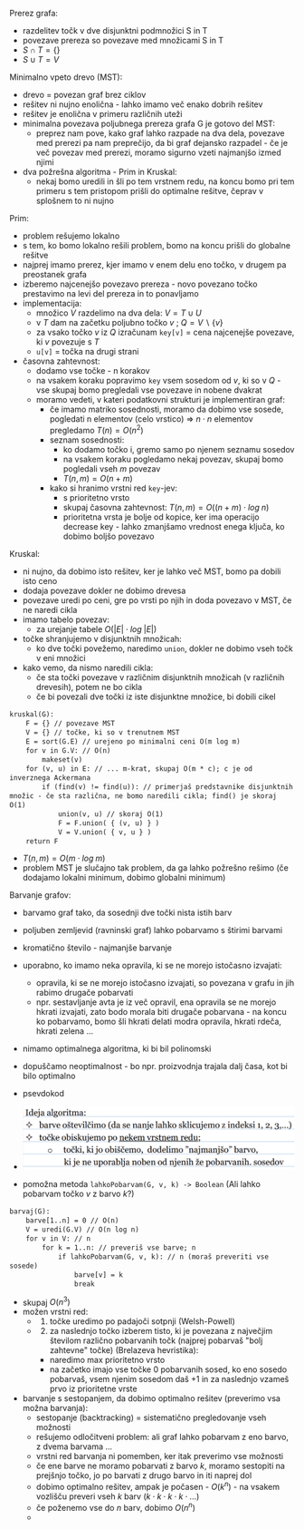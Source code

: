 Prerez grafa:
- razdelitev točk v dve disjunktni podmnožici S in T
- povezave prereza so povezave med množicami S in T
- $S \cap T = \{\}$
- $S \cup T = V$

Minimalno vpeto drevo (MST):
- drevo = povezan graf brez ciklov
- rešitev ni nujno enolična - lahko imamo več enako dobrih rešitev
- rešitev je enolična v primeru različnih uteži
- minimalna povezava poljubnega prereza grafa G je gotovo del MST:
	- preprez nam pove, kako graf lahko razpade na dva dela, povezave med prerezi pa nam preprečijo, da bi graf dejansko razpadel - če je več povezav med prerezi, moramo sigurno vzeti najmanjšo izmed njimi
- dva požrešna algoritma - Prim in Kruskal:
	- nekaj bomo uredili in šli po tem vrstnem redu, na koncu bomo pri tem primeru s tem pristopom prišli do optimalne rešitve, čeprav v splošnem to ni nujno

Prim:
- problem rešujemo lokalno
- s tem, ko bomo lokalno rešili problem, bomo na koncu prišli do globalne rešitve
- najprej imamo prerez, kjer imamo v enem delu eno točko, v drugem pa preostanek grafa
- izberemo najcenejšo povezavo prereza - novo povezano točko prestavimo na levi del prereza in to ponavljamo
- implementacija:
	- množico $V$ razdelimo na dva dela: $V = T \cup U$
	- v $T$ dam na začetku poljubno točko $v$ ; $Q = V \backslash \{v\}$
	- za vsako točko $v$ iz $Q$ izračunam `key[v]` = cena najcenejše povezave, ki $v$ povezuje s $T$
	- `u[v]` = točka na drugi strani
- časovna zahtevnost:
	- dodamo vse točke - n korakov
	- na vsakem koraku popravimo `key` vsem sosedom od $v$, ki so v $Q$ - vse skupaj bomo pregledali vse povezave in nobene dvakrat
	- moramo vedeti, v kateri podatkovni strukturi je implementiran graf:
		- če imamo matriko sosednosti, moramo da dobimo vse sosede, pogledati n elementov (celo vrstico) => $n \cdot n$ elementov pregledamo $T(n) = O(n^2)$
		- seznam sosednosti:
			- ko dodamo točko i, gremo samo po njenem seznamu sosedov
			- na vsakem koraku pogledamo nekaj povezav, skupaj bomo pogledali vseh $m$ povezav
			- $T(n, m) = O(n + m)$
		- kako si hranimo vrstni red `key`-jev:
			- s prioritetno vrsto
			- skupaj časovna zahtevnost: $T(n, m) = O((n + m) \cdot log\;n)$
			- prioritetna vrsta je bolje od kopice, ker ima operacijo decrease key - lahko zmanjšamo vrednost enega ključa, ko dobimo boljšo povezavo

Kruskal:
- ni nujno, da dobimo isto rešitev, ker je lahko več MST, bomo pa dobili isto ceno
- dodaja povezave dokler ne dobimo drevesa
- povezave uredi po ceni, gre po vrsti po njih in doda povezavo v MST, če ne naredi cikla
- imamo tabelo povezav:
	- za urejanje tabele $O(|E| \cdot log\;|E|)$
- točke shranjujemo v disjunktnih množicah:
	- ko dve točki povežemo, naredimo `union`, dokler ne dobimo vseh točk v eni množici
- kako vemo, da nismo naredili cikla:
	- če sta točki povezave v različnim disjunktnih množicah (v različnih drevesih), potem ne bo cikla
	- če bi povezali dve točki iz iste disjunktne množice, bi dobili cikel
```
kruskal(G):
	F = {} // povezave MST
	V = {} // točke, ki so v trenutnem MST
	E = sort(G.E) // urejeno po minimalni ceni O(m log m)
	for v in G.V: // O(n)
		makeset(v)
	for (v, u) in E: // ... m-krat, skupaj O(m * c); c je od inverznega Ackermana
		if (find(v) != find(u)): // primerjaš predstavnike disjunktnih množic - če sta različna, ne bomo naredili cikla; find() je skoraj O(1)
			union(v, u) // skoraj O(1)
			F = F.union( { (v, u) } )
			V = V.union( { v, u } )
	return F
```
- $T(n, m) = O(m \cdot log\;m)$
- problem MST je slučajno tak problem, da ga lahko požrešno rešimo (če dodajamo lokalni minimum, dobimo globalni minimum)

Barvanje grafov:
- barvamo graf tako, da sosednji dve točki nista istih barv
- poljuben zemljevid (ravninski graf) lahko pobarvamo s štirimi barvami
- kromatično število - najmanjše barvanje
- uporabno, ko imamo neka opravila, ki se ne morejo istočasno izvajati:
	- opravila, ki se ne morejo istočasno izvajati, so povezana v grafu in jih rabimo drugače pobarvati
	- npr. sestavljanje avta je iz več opravil, ena opravila se ne morejo hkrati izvajati, zato bodo morala biti drugače pobarvana - na koncu ko pobarvamo, bomo šli hkrati delati modra opravila, hkrati rdeča, hkrati zelena ...
- nimamo optimalnega algoritma, ki bi bil polinomski
- dopuščamo neoptimalnost - bo npr. proizvodnja trajala dalj časa, kot bi bilo optimalno
- psevdokod
- ![500](../../Images3/Pasted%20image%2020250520101343.png)

- pomožna metoda `lahkoPobarvam(G, v, k) -> Boolean` (Ali lahko pobarvam točko $v$ z barvo $k$?)
```
barvaj(G):
	barve[1..n] = 0 // O(n)
	V = uredi(G.V) // O(n log n)
	for v in V: // n
		for k = 1..n: // preveriš vse barve; n
			if lahkoPobarvam(G, v, k): // n (moraš preveriti vse sosede)
				barve[v] = k
				break
```
- skupaj $O(n^3)$
- možen vrstni red:
	- 1. točke uredimo po padajoči sotpnji (Welsh-Powell)
	- 2. za naslednjo točko izberem tisto, ki je povezana z največjim številom različno pobarvanih točk (najprej pobarvaš "bolj zahtevne" točke) (Brelazeva hevristika):
		- naredimo max prioritetno vrsto
		- na začetko imajo vse točke 0 pobarvanih sosed, ko eno sosedo pobarvaš, vsem njenim sosedom daš +1 in za naslednjo vzameš prvo iz prioritetne vrste
- barvanje s sestopanjem, da dobimo optimalno rešitev (preverimo vsa možna barvanja):
	- sestopanje (backtracking) = sistematično pregledovanje vseh možnosti
	- rešujemo odločitveni problem: ali graf lahko pobarvam z eno barvo, z dvema barvama ...
	- vrstni red barvanja ni pomemben, ker itak preverimo vse možnosti
	- če ene barve ne moramo pobarvati z barvo $k$, moramo sestopiti na prejšnjo točko, jo po barvati z drugo barvo in iti naprej dol
	- dobimo optimalno rešitev, ampak je počasen - $O(k^n)$ - na vsakem vozlišču preveri vseh $k$ barv ($k \cdot k \cdot k \cdot k \cdot ...$)
	- če poženemo vse do $n$ barv, dobimo $O(n^n)$
	- 